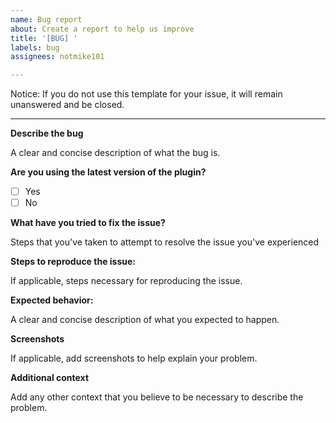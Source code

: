 ```yaml
---
name: Bug report
about: Create a report to help us improve
title: '[BUG] '
labels: bug
assignees: notmike101

---
```


Notice: If you do not use this template for your issue, it will remain unanswered and be closed.

----

**Describe the bug**

A clear and concise description of what the bug is.

**Are you using the latest version of the plugin?**

- [ ] Yes
- [ ] No

**What have you tried to fix the issue?**

Steps that you've taken to attempt to resolve the issue you've experienced

**Steps to reproduce the issue:**

If applicable, steps necessary for reproducing the issue.

**Expected behavior:**

A clear and concise description of what you expected to happen.

**Screenshots**

If applicable, add screenshots to help explain your problem.

**Additional context**

Add any other context that you believe to be necessary to describe the problem.
